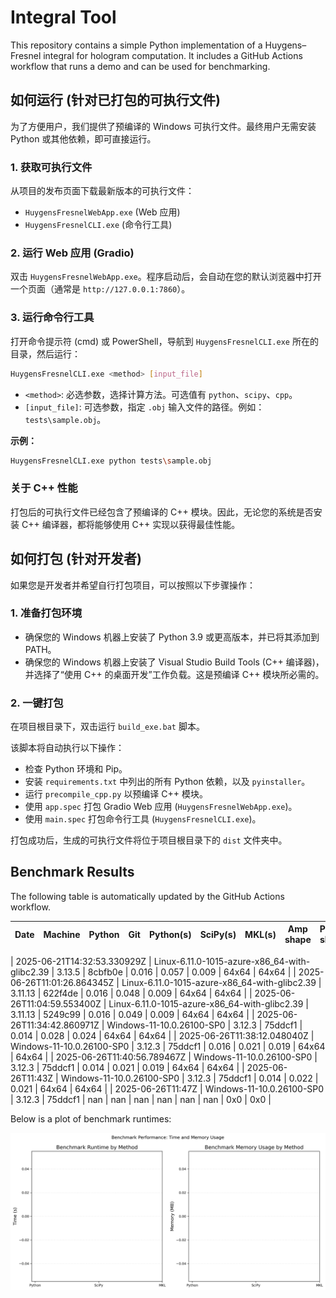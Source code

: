 # Integral Tool

This repository contains a simple Python implementation of a Huygens–Fresnel integral
for hologram computation. It includes a GitHub Actions workflow that runs a demo
and can be used for benchmarking.

## 如何运行 (针对已打包的可执行文件)

为了方便用户，我们提供了预编译的 Windows 可执行文件。最终用户无需安装 Python 或其他依赖，即可直接运行。

### 1. 获取可执行文件

从项目的发布页面下载最新版本的可执行文件：
*   `HuygensFresnelWebApp.exe` (Web 应用)
*   `HuygensFresnelCLI.exe` (命令行工具)

### 2. 运行 Web 应用 (Gradio)

双击 `HuygensFresnelWebApp.exe`。程序启动后，会自动在您的默认浏览器中打开一个页面（通常是 `http://127.0.0.1:7860`）。

### 3. 运行命令行工具

打开命令提示符 (cmd) 或 PowerShell，导航到 `HuygensFresnelCLI.exe` 所在的目录，然后运行：

```bash
HuygensFresnelCLI.exe <method> [input_file]
```

*   `<method>`: 必选参数，选择计算方法。可选值有 `python`、`scipy`、`cpp`。
*   `[input_file]`: 可选参数，指定 `.obj` 输入文件的路径。例如：`tests\sample.obj`。

**示例：**

```bash
HuygensFresnelCLI.exe python tests\sample.obj
```

### 关于 C++ 性能

打包后的可执行文件已经包含了预编译的 C++ 模块。因此，无论您的系统是否安装 C++ 编译器，都将能够使用 C++ 实现以获得最佳性能。

## 如何打包 (针对开发者)

如果您是开发者并希望自行打包项目，可以按照以下步骤操作：

### 1. 准备打包环境

*   确保您的 Windows 机器上安装了 Python 3.9 或更高版本，并已将其添加到 PATH。
*   确保您的 Windows 机器上安装了 Visual Studio Build Tools (C++ 编译器)，并选择了“使用 C++ 的桌面开发”工作负载。这是预编译 C++ 模块所必需的。

### 2. 一键打包

在项目根目录下，双击运行 `build_exe.bat` 脚本。

该脚本将自动执行以下操作：
*   检查 Python 环境和 Pip。
*   安装 `requirements.txt` 中列出的所有 Python 依赖，以及 `pyinstaller`。
*   运行 `precompile_cpp.py` 以预编译 C++ 模块。
*   使用 `app.spec` 打包 Gradio Web 应用 (`HuygensFresnelWebApp.exe`)。
*   使用 `main.spec` 打包命令行工具 (`HuygensFresnelCLI.exe`)。

打包成功后，生成的可执行文件将位于项目根目录下的 `dist` 文件夹中。

## Benchmark Results

The following table is automatically updated by the GitHub Actions workflow.

<!-- BENCHMARK_START -->
| Date | Machine | Python | Git | Python(s) | SciPy(s) | MKL(s) | Amp shape | Phase shape |
|------|---------|--------|-----|----------|---------|-------|-----------|-------------|

| 2025-06-21T14:32:53.330929Z | Linux-6.11.0-1015-azure-x86_64-with-glibc2.39 | 3.13.5 | 8cbfb0e | 0.016 | 0.057 | 0.009 | 64x64 | 64x64 |
| 2025-06-26T11:01:26.864345Z | Linux-6.11.0-1015-azure-x86_64-with-glibc2.39 | 3.11.13 | 622f4de | 0.016 | 0.048 | 0.009 | 64x64 | 64x64 |
| 2025-06-26T11:04:59.553400Z | Linux-6.11.0-1015-azure-x86_64-with-glibc2.39 | 3.11.13 | 5249c99 | 0.016 | 0.049 | 0.009 | 64x64 | 64x64 |
| 2025-06-26T11:34:42.860971Z | Windows-11-10.0.26100-SP0 | 3.12.3 | 75ddcf1 | 0.014 | 0.028 | 0.024 | 64x64 | 64x64 |
| 2025-06-26T11:38:12.048040Z | Windows-11-10.0.26100-SP0 | 3.12.3 | 75ddcf1 | 0.016 | 0.021 | 0.019 | 64x64 | 64x64 |
| 2025-06-26T11:40:56.789467Z | Windows-11-10.0.26100-SP0 | 3.12.3 | 75ddcf1 | 0.014 | 0.021 | 0.019 | 64x64 | 64x64 |
| 2025-06-26T11:43Z | Windows-11-10.0.26100-SP0 | 3.12.3 | 75ddcf1 | 0.014 | 0.022 | 0.021 | 64x64 | 64x64 |
| 2025-06-26T11:47Z | Windows-11-10.0.26100-SP0 | 3.12.3 | 75ddcf1 | nan | nan | nan | nan | nan | nan | 0x0 | 0x0 |
<!-- BENCHMARK_END -->

Below is a plot of benchmark runtimes:

![Benchmark plot](benchmark.png)
